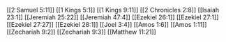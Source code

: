 [[2 Samuel 5:11]]
[[1 Kings 5:1]]
[[1 Kings 9:11]]
[[2 Chronicles 2:8]]
[[Isaiah 23:1]]
[[Jeremiah 25:22]]
[[Jeremiah 47:4]]
[[Ezekiel 26:1]]
[[Ezekiel 27:1]]
[[Ezekiel 27:27]]
[[Ezekiel 28:1]]
[[Joel 3:4]]
[[Amos 1:6]]
[[Amos 1:11]]
[[Zechariah 9:2]]
[[Zechariah 9:3]]
[[Matthew 11:21]]
